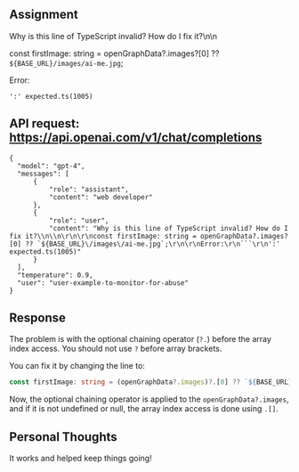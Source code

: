 ## Assignment

Why is this line of TypeScript invalid? How do I fix it?\n\n

const firstImage: string = openGraphData?.images?[0] ?? `${BASE_URL}/images/ai-me.jpg`;

Error:
```
':' expected.ts(1005)
```

## API request: https://api.openai.com/v1/chat/completions

```
{
  "model": "gpt-4",
  "messages": [
      {
          "role": "assistant",
          "content": "web developer"
      },
      {
          "role": "user",
          "content": "Why is this line of TypeScript invalid? How do I fix it?\\n\\n\r\n\r\nconst firstImage: string = openGraphData?.images?[0] ?? `${BASE_URL}\/images\/ai-me.jpg`;\r\n\r\nError:\r\n```\r\n':' expected.ts(1005)"
      }
  ],
  "temperature": 0.9,
  "user": "user-example-to-monitor-for-abuse"
}
```

## Response

The problem is with the optional chaining operator (`?.`) before the array index access. You should not use `?` before array brackets.

You can fix it by changing the line to:

```typescript
const firstImage: string = (openGraphData?.images)?.[0] ?? `${BASE_URL}/images/ai-me.jpg`;
```

Now, the optional chaining operator is applied to the `openGraphData?.images`, and if it is not undefined or null, the array index access is done using `.[]`.

## Personal Thoughts

It works and helped keep things going!